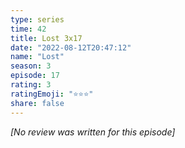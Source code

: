```yaml
---
type: series
time: 42
title: Lost 3x17
date: "2022-08-12T20:47:12"
name: "Lost"
season: 3
episode: 17
rating: 3
ratingEmoji: "⭐️⭐️⭐️"
share: false
---
```


*[No review was written for this episode]*